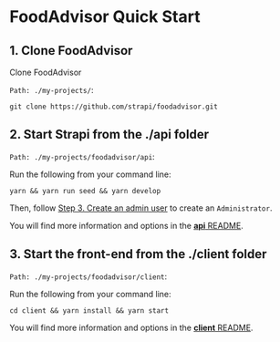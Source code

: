 # FoodAdvisor Quick Start

## 1. Clone FoodAdvisor

Clone FoodAdvisor

`Path: ./my-projects/`:

```
git clone https://github.com/strapi/foodadvisor.git
```

## 2. Start Strapi from the ./api folder

`Path: ./my-projects/foodadvisor/api`:

Run the following from your command line:

```
yarn && yarn run seed && yarn develop
```

Then, follow [Step 3. Create an admin user](https://strapi.io/documentation/3.0.0-beta.x/getting-started/quick-start-tutorial.html#_3-create-an-admin-user) to create an `Administrator`.

You will find more information and options in the [**api** README](./api).

## 3. Start the front-end from the ./client folder

`Path: ./my-projects/foodadvisor/client`:

Run the following from your command line:

```
cd client && yarn install && yarn start
```

You will find more information and options in the [**client** README](./client).
